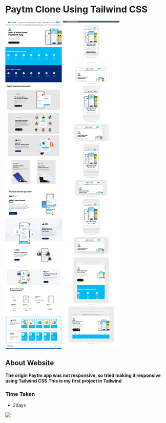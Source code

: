 # Paytm Clone Using Tailwind CSS #

![](/assets/Paytm_clone_screenshot.png)
![](/assets/paytm-responsive.png)

## About Website ##

__The origin Paytm app was not responsive, so tried making it responsive using Tailwind CSS.This is my first project in Tailwind__

### Time Taken ###
- 2days

![](https://img.shields.io/badge/Paytm-Responsive-blue)